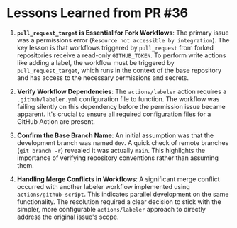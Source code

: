 # Lessons Learned from PR #36

1.  **`pull_request_target` is Essential for Fork Workflows**: The primary issue was a permissions error (`Resource not accessible by integration`). The key lesson is that workflows triggered by `pull_request` from forked repositories receive a read-only `GITHUB_TOKEN`. To perform write actions like adding a label, the workflow must be triggered by `pull_request_target`, which runs in the context of the base repository and has access to the necessary permissions and secrets.

2.  **Verify Workflow Dependencies**: The `actions/labeler` action requires a `.github/labeler.yml` configuration file to function. The workflow was failing silently on this dependency before the permission issue became apparent. It's crucial to ensure all required configuration files for a GitHub Action are present.

3.  **Confirm the Base Branch Name**: An initial assumption was that the development branch was named `dev`. A quick check of remote branches (`git branch -r`) revealed it was actually `main`. This highlights the importance of verifying repository conventions rather than assuming them.

4.  **Handling Merge Conflicts in Workflows**: A significant merge conflict occurred with another labeler workflow implemented using `actions/github-script`. This indicates parallel development on the same functionality. The resolution required a clear decision to stick with the simpler, more configurable `actions/labeler` approach to directly address the original issue's scope.

